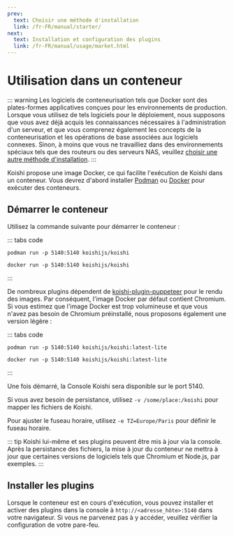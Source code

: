 ```yaml
---
prev:
  text: Choisir une méthode d'installation
  link: /fr-FR/manual/starter/
next:
  text: Installation et configuration des plugins
  link: /fr-FR/manual/usage/market.html
---
```


# Utilisation dans un conteneur

::: warning
Les logiciels de conteneurisation tels que Docker sont des plates-formes applicatives conçues pour les environnements de production. Lorsque vous utilisez de tels logiciels pour le déploiement, nous supposons que vous avez déjà acquis les connaissances nécessaires à l'administration d'un serveur, et que vous comprenez également les concepts de la conteneurisation et les opérations de base associées aux logiciels connexes. Sinon, à moins que vous ne travailliez dans des environnements spéciaux tels que des routeurs ou des serveurs NAS, veuillez [choisir une autre méthode d'installation](./index.md).
:::

Koishi propose une image Docker, ce qui facilite l'exécution de Koishi dans un conteneur. Vous devrez d'abord installer [Podman](https://podman.io) ou [Docker](https://www.docker.com) pour exécuter des conteneurs.

## Démarrer le conteneur

Utilisez la commande suivante pour démarrer le conteneur :

::: tabs code
```podman
podman run -p 5140:5140 koishijs/koishi
```
```docker
docker run -p 5140:5140 koishijs/koishi
```
:::

De nombreux plugins dépendent de [koishi-plugin-puppeteer](https://www.npmjs.com/package/koishi-plugin-puppeteer) pour le rendu des images. Par conséquent, l'image Docker par défaut contient Chromium. Si vous estimez que l'image Docker est trop volumineuse et que vous n'avez pas besoin de Chromium préinstallé, nous proposons également une version légère :

::: tabs code
```podman
podman run -p 5140:5140 koishijs/koishi:latest-lite
```
```docker
docker run -p 5140:5140 koishijs/koishi:latest-lite
```
:::

Une fois démarré, la Console Koishi sera disponible sur le port 5140.

Si vous avez besoin de persistance, utilisez `-v /some/place:/koishi` pour mapper les fichiers de Koishi.

Pour ajuster le fuseau horaire, utilisez `-e TZ=Europe/Paris` pour définir le fuseau horaire.

::: tip
Koishi lui-même et ses plugins peuvent être mis à jour via la console. Après la persistance des fichiers, la mise à jour du conteneur ne mettra à jour que certaines versions de logiciels tels que Chromium et Node.js, par exemples.
:::

## Installer les plugins

Lorsque le conteneur est en cours d'exécution, vous pouvez installer et activer des plugins dans la console à `http://<adresse_hôte>:5140` dans votre navigateur. Si vous ne parvenez pas à y accéder, veuillez vérifier la configuration de votre pare-feu.
